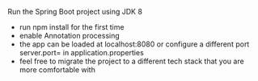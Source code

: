 Run the Spring Boot project using JDK 8
- run npm install for the first time
- enable Annotation processing
- the app can be loaded at localhost:8080 or configure a different port server.port= in application.properties
- feel free to migrate the project to a different tech stack that you are more comfortable with
